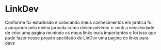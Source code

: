# LinkDev

Conforme fui estudnado e colocando meus conhecimentos em pratica fui avançando pela minha jornada como desenvolvedor e 
senti a nessesidade de criar uma pagina reunindo os meus links mais importantes e foi isso que pude 
fazer nesse projeto apelidado de LinDev uma pagina de links para devs 

